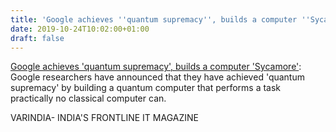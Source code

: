 ```yaml
---
title: 'Google achieves ''quantum supremacy'', builds a computer ''Sycamore'''
date: 2019-10-24T10:02:00+01:00
draft: false
---
```


[Google achieves 'quantum supremacy', builds a computer 'Sycamore'](https://varindia.com/news/google-achieves-quantum-supremacy-builds-a-computer-sycamore#.XbFonTImWHk.blogger): Google researchers have announced that they have achieved 'quantum supremacy' by building a quantum computer that performs a task practically no classical computer can.  
  
VARINDIA- INDIA'S FRONTLINE IT MAGAZINE